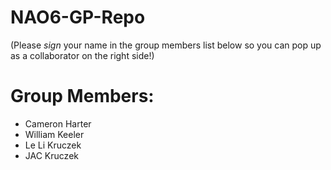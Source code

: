 # NAO6-GP-Repo

(Please *sign* your name in the group members list below so you can pop up as a collaborator on the right side!)
# Group Members:
- Cameron Harter
- William Keeler
- Le Li Kruczek
- JAC Kruczek
